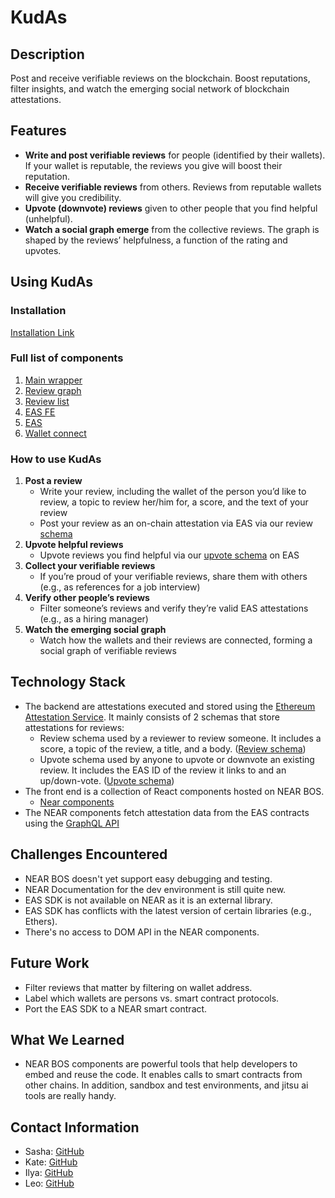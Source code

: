 # KudAs

## Description
Post and receive verifiable reviews on the blockchain. Boost reputations, filter insights, and watch the emerging social network of blockchain attestations.

## Features
- **Write and post verifiable reviews** for people (identified by their wallets). If your wallet is reputable, the reviews you give will boost their reputation.
- **Receive verifiable reviews** from others. Reviews from reputable wallets will give you credibility.
- **Upvote (downvote) reviews** given to other people that you find helpful (unhelpful).
- **Watch a social graph emerge** from the collective reviews. The graph is shaped by the reviews’ helpfulness, a function of the rating and upvotes.

## Using KudAs
### Installation
[Installation Link](https://test.near.org/silent_ssh.testnet/widget/ethdam2024_wrapper)

### Full list of components
1. [Main wrapper](https://test.near.social/silent_ssh.testnet/widget/ethdam2024_wrapper)
2. [Review graph](https://test.near.social/silent_ssh.testnet/widget/ethdam2024_reviews_graph)
3. [Review list](https://test.near.social/ilyamatsuev.testnet/widget/ethdam2024_reviews_list)
4. [EAS FE](https://test.near.social/silent_ssh.testnet/widget/ethdam2024_eas_fe)
5. [EAS](https://test.near.social/silent_ssh.testnet/widget/ethdam2024_eas)
6. [Wallet connect](https://test.near.social/silent_ssh.testnet/widget/walletconnect_testnet)

### How to use KudAs
1. **Post a review**
   - Write your review, including the wallet of the person you’d like to review, a topic to review her/him for, a score, and the text of your review
   - Post your review as an on-chain attestation via EAS via our review [schema](https://sepolia.easscan.org/schema/view/0x6fe41fc5a5c39368d2aa147368558ffa101c023136e60a84ef05281823ea1d4d)
2. **Upvote helpful reviews**
   - Upvote reviews you find helpful via our [upvote schema](https://sepolia.easscan.org/attestation/view/0xc33ab62c0391f3f8b6f7ba6cfa6649ca5b0ceac2d42fcacb61a4f912f072b8ac) on EAS
3. **Collect your verifiable reviews**
   - If you’re proud of your verifiable reviews, share them with others (e.g., as references for a job interview)
4. **Verify other people’s reviews**
   - Filter someone’s reviews and verify they’re valid EAS attestations (e.g., as a hiring manager)
5. **Watch the emerging social graph**
   - Watch how the wallets and their reviews are connected, forming a social graph of verifiable reviews

## Technology Stack
- The backend are attestations executed and stored using the [Ethereum Attestation Service](https://attest.org/). It mainly consists of 2 schemas that store attestations for reviews:
  - Review schema used by a reviewer to review someone. It includes a score, a topic of the review, a title, and a body. ([Review schema](https://sepolia.easscan.org/schema/view/0x6fe41fc5a5c39368d2aa147368558ffa101c023136e60a84ef05281823ea1d4d))
  - Upvote schema used by anyone to upvote or downvote an existing review. It includes the EAS ID of the review it links to and an up/down-vote. ([Upvote schema](https://sepolia.easscan.org/attestation/view/0xc33ab62c0391f3f8b6f7ba6cfa6649ca5b0ceac2d42fcacb61a4f912f072b8ac))
- The front end is a collection of React components hosted on NEAR BOS.
  - [Near components](https://docs.near.org/build/near-components/what-is)
- The NEAR components fetch attestation data from the EAS contracts using the [GraphQL API](https://docs.attest.org/docs/developer-tools/api) 

## Challenges Encountered
- NEAR BOS doesn't yet support easy debugging and testing.
- NEAR Documentation for the dev environment is still quite new.
- EAS SDK is not available on NEAR as it is an external library.
- EAS SDK has conflicts with the latest version of certain libraries (e.g., Ethers).
- There's no access to DOM API in the NEAR components.

## Future Work
- Filter reviews that matter by filtering on wallet address.
- Label which wallets are persons vs. smart contract protocols.
- Port the EAS SDK to a NEAR smart contract.

## What We Learned
- NEAR BOS components are powerful tools that help developers to embed and reuse the code. It enables calls to smart contracts from other chains. In addition, sandbox and test environments, and jitsu ai tools are really handy. 

## Contact Information
- Sasha: [GitHub](https://github.com/muchiNoChi) 
- Kate: [GitHub](https://github.com/Tobichimaru) 
- Ilya: [GitHub](https://github.com/IlyaMatsuev) 
- Leo: [GitHub](https://github.com/leo-sizaret) 
